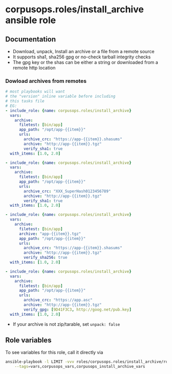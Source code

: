 # corpusops.roles/install_archive ansible role

## Documentation

- Download, unpack, Install an archive or a file  from a remote source
- It supports sha1, sha256 gpg or no-check tarball integrity checks
- The gpg key or the shas can be either a string or
  downloaded from a remote http location

### Dowload archives from remotes
```yaml
# most playbooks will want
# the "version" inline variable before including
# this tasks file
# EG:
- include_role: {name: corpusops.roles/install_archive}
  vars:
    archive:
      filetest: [bin/app]
      app_path: "/opt/app-{{item}}"
      urls:
        archive_crc: "https://app-{{item}}.shasums"
        archive: "http://app-{{item}}.tgz"
        verify_sha1: true
  with_items: [1.0, 2.0]

- include_role: {name: corpusops.roles/install_archive}
  vars:
    archive:
      filetest: [bin/app]
      app_path: "/opt/app-{{item}}"
      urls:
        archive_crc: "XXX_SuperHash0123456789"
        archive: "http://app-{{item}}.tgz"
        verify_sha1: true
  with_items: [1.0, 2.0]

- include_role: {name: corpusops.roles/install_archive}
  vars:
    archive:
      filetest: [bin/app]
      archive: "app-{{item}}.tgz"
      app_path: "/opt/app-{{item}}"
      urls:
        archive_crc: "https://app-{{item}}.shasums"
        archive: "http://app-{{item}}.tgz"
        verify_sha256: true
  with_items: [1.0, 2.0]

- include_role: {name: corpusops.roles/install_archive}
  vars:
    archive:
      filetest: [bin/app]
      app_path: "/opt/app-{{item}}"
      urls:
        archive_crc: "https://app.asc"
        archive: "http://app-{{item}}.tgz"
        verify_gpg: [9D41F3C3, http://goog.net/pub.key]
  with_items: [1.0, 2.0]
```

- If your archive is not zip/tarable, set ``unpack: false``

## Role variables
To see variables for this role, call it directly via
```bash
ansible-playbook -l LIMIT -vvv roles/corpusops.roles/install_archive/role.yml \
    --tags=vars,corpusops_vars,corpusops_install_archive_vars
```
